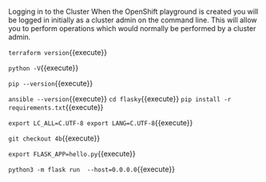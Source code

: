 Logging in to the Cluster
When the OpenShift playground is created you will be logged in initially as a cluster admin on the command line. This will allow you to perform operations which would normally be performed by a cluster admin.


`terraform version`{{execute}}


`python -V`{{execute}}


`pip --version`{{execute}}

`ansible --version`{{execute}}
`cd flasky`{{execute}}
`pip install -r requirements.txt`{{execute}}

`export LC_ALL=C.UTF-8
export LANG=C.UTF-8`{{execute}}
    
    


`git checkout 4b`{{execute}}

`export FLASK_APP=hello.py`{{execute}}

`python3 -m flask run  --host=0.0.0.0`{{execute}}
